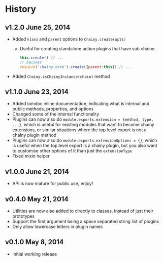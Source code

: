 # History

## v1.2.0 June 25, 2014
- Added `klass` and `parent` options to `Chainy.create(opts)`
	- Useful for creating standalone action plugins that have sub chains:

		``` javascript
		this.create() // ...
		// becomes
		require('chainy-core').create({parent:this}) // ...
		```

- Added `Chainy.isChainyInstance(chain)` method

## v1.1.0 June 23, 2014
- Added tomdoc inline documentation, indicating what is internal and public methods, properties, and options
- Changed some of the internal functionality
- Plugins can now also do `module.exports.extension = {method, type, ...}`, which is useful for existing modules that want to become chainy extensions, or similar situations where the top level export is not a chainy plugin method
- Plugins can now also do `module.exports.extensionOptions = {}`, which is useful when the top level export is a chainy plugin, but you also want to customise other options of it than just the `extensionType`
- Fixed mixin helper

## v1.0.0 June 21, 2014
- API is now mature for public use, enjoy!

## v0.4.0 May 21, 2014
- Utilities are now also added to directly to classes, instead of just their prototypes
- Support the first argument being a space separated string list of plugins
- Only allow lowercase letters in plugin names

## v0.1.0 May 8, 2014
- Initial working release
